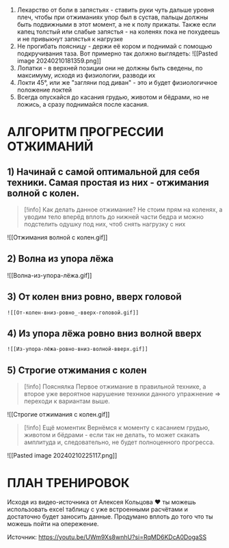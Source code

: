1) Лекарство от боли в запястьях - ставить руки чуть дальше уровня плеч, чтобы при отжиманиях упор был в сустав, пальцы должны быть подвижными в этот момент, а не к полу прижаты. Также если капец толстый или слабые запястья - на коленях пока не похудеешь и не привыкнут запястья к нагрузке
2) Не прогибать поясницу - держи её кором и поднимай с помощью подкручивания таза.
	Вот примерно так должно выглядеть: ![[Pasted image 20240210181359.png]]
3) Лопатки - в верхней позиции они не должны быть сведены, по максимуму, исходя из физиологии, разводи их
4) Локти 45°, или же "загляни под диван" - это и будет физиологичное положение локтей
5) Всегда опускайся до касания грудью, животом и бёдрами, но не ложись, а сразу поднимайся после касания. 


# АЛГОРИТМ ПРОГРЕССИИ ОТЖИМАНИЙ
## 1) Начинай с самой оптимальной для себя техники. Самая простая из них - **отжимания волной с колен**.
>[!info] Как делать данное отжимание? 
>Не стоим прям на коленях, а уводим тело вперёд вплоть до нижней части бедра и можно подстелить одушку под них, чтоб снять нагрузку с них 

 ![[Отжимания волной с колен.gif]]

## 2) Волна из упора лёжа

![[Волна-из-упора-лёжа.gif]]

## 3) От колен вниз ровно, вверх головой
	![[От-колен-вниз-ровно_-вверх-головой.gif]]


## 4) Из упора лёжа ровно вниз волной вверх
	![[Из-упора-лёжа-ровно-вниз-волной-вверх.gif]]


## 5) Строгие отжимания с колен
>[!info] Пояснялка
>Первое отжимание в правильной технике, а второе уже вероятное нарушение техники данного упражнение => переходи к вариантам выше.

![[Строгие отжимания с колен.gif]]

>[!info] Ещё моментик
Вернёмся к моменту с касанием грудью, животом и бёдрами - если так не делать, то может скакать амплитуда и, следовательно, не будет полноценного прогресса.

![[Pasted image 20240210225117.png]]

# ПЛАН ТРЕНИРОВОК
Исходя из видео-источника от Алексея Кольцова ❤ ты можешь использовать excel таблицу с уже встроенными расчётами и достаточно будет заносить данные. Продумано вплоть до того что ты можешь пойти на опережение.

Источник:
https://youtu.be/UWm9Xs8wnhU?si=RqMD6KDcA0DogaSS
